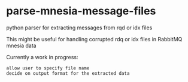 # parse-mnesia-message-files
python parser for extracting messages from rqd or idx files

This might be useful for handling corrupted rdq or idx files in RabbitMQ mnesia data

Currently a work in progress:
```
allow user to specify file name
decide on output format for the extracted data
```
